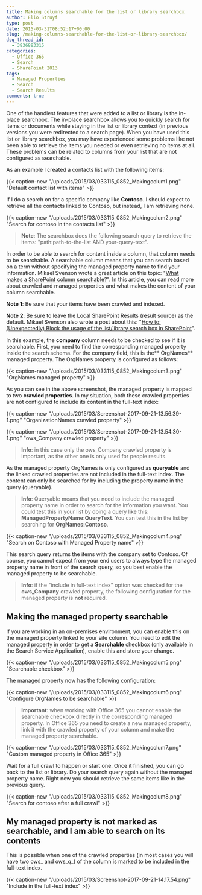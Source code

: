 ```yaml
---
title: Making columns searchable for the list or library searchbox
author: Elio Struyf
type: post
date: 2015-03-31T08:52:17+00:00
slug: /making-columns-searchable-for-the-list-or-library-searchbox/
dsq_thread_id:
  - 3836883315
categories:
  - Office 365
  - Search
  - SharePoint 2013
tags:
  - Managed Properties
  - Search
  - Search Results
comments: true
---
```


One of the handiest features that were added to a list or library is the in-place searchbox. The in-place searchbox allows you to quickly search for items or documents while staying in the list or library context (in previous versions you were redirected to a search page). When you have used this list or library searchbox, you may have experienced some problems like not been able to retrieve the items you needed or even retrieving no items at all. These problems can be related to columns from your list that are not configured as searchable.

As an example I created a contacts list with the following items:

{{< caption-new "/uploads/2015/03/033115_0852_Makingcolum1.png" "Default contact list with items" >}}


If I do a search on for a specific company like **Contoso**. I should expect to retrieve all the contacts linked to Contoso, but instead, I am retrieving none.

{{< caption-new "/uploads/2015/03/033115_0852_Makingcolum2.png" "Search for contoso in the contacts list" >}}


> **Note**: The searchbox does the following search query to retrieve the items: "path:path-to-the-list AND your-query-text".

In order to be able to search for content inside a column, that column needs to be searchable. A searchable column means that you can search based on a term without specifying the managed property name to find your information. Mikael Svenson wrote a great article on this topic: "[What makes a SharePoint column searchable?](http://techmikael.blogspot.no/2014/07/what-makes-sharepoint-column-searchable.html)". In this article, you can read more about crawled and managed properties and what makes the content of your column searchable.

**Note 1**: Be sure that your items have been crawled and indexed.

**Note 2**: Be sure to leave the Local SharePoint Results (result source) as the default. Mikael Svenson also wrote a post about this: "[How to: (Unexpectedly) Block the usage of the list/library search box in SharePoint](http://techmikael.blogspot.com/2015/03/how-to-unexpectedly-block-usage-of.html)".

In this example, the **company** column needs to be checked to see if it is searchable. First, you need to find the corresponding managed property inside the search schema. For the company field, this is the** OrgNames** managed property. The OrgNames property is configured as follows:

{{< caption-new "/uploads/2015/03/033115_0852_Makingcolum3.png" "OrgNames managed property" >}}

As you can see in the above screenshot, the managed property is mapped to two **crawled properties**. In my situation, both these crawled properties are not configured to include its content in the full-text index:

{{< caption-new "/uploads/2015/03/Screenshot-2017-09-21-13.56.39-1.png" "OrganizationNames crawled property" >}}

{{< caption-new "/uploads/2015/03/Screenshot-2017-09-21-13.54.30-1.png" "ows_Company crawled property" >}}

> **Info**: in this case only the ows_Company crawled property is important, as the other one is only used for people results.

As the managed property OrgNames is only configured as **queryable** and the linked crawled properties are not included in the full-text index. The content can only be searched for by including the property name in the query (queryable).

> **Info**: Queryable means that you need to include the managed property name in order to search for the information you want. You could test this in your list by doing a query like this: **ManagedPropertyName:QueryText**. You can test this in the list by searching for **OrgNames:Contoso**.

{{< caption-new "/uploads/2015/03/033115_0852_Makingcolum4.png" "Search on Contoso with Managed Property name" >}}

This search query returns the items with the company set to Contoso. Of course, you cannot expect from your end users to always type the managed property name in front of the search query, so you best enable the managed property to be searchable.

> **Info**: if the "include in full-text index" option was checked for the **ows_Company** crawled property, the following configuration for the managed property is **not** required.

## Making the managed property searchable

If you are working in an on-premises environment, you can enable this on the managed property linked to your site column. You need to edit the managed property in order to get a **Searchable** checkbox (only available in the Search Service Application), enable this and store your change.

{{< caption-new "/uploads/2015/03/033115_0852_Makingcolum5.png" "Searchable checkbox" >}}

The managed property now has the following configuration:

{{< caption-new "/uploads/2015/03/033115_0852_Makingcolum6.png" "Configure OrgNames to be searchable" >}}

> **Important**: when working with Office 365 you cannot enable the searchable checkbox directly in the corresponding managed property. In Office 365 you need to create a new managed property, link it with the crawled property of your column and make the managed property searchable.

{{< caption-new "/uploads/2015/03/033115_0852_Makingcolum7.png" "Custom managed property in Office 365" >}}

Wait for a full crawl to happen or start one. Once it finished, you can go back to the list or library. Do your search query again without the managed property name. Right now you should retrieve the same items like in the previous query.

{{< caption-new "/uploads/2015/03/033115_0852_Makingcolum8.png" "Search for contoso after a full crawl" >}}

## My managed property is not marked as searchable, and I am able to search on its contents

This is possible when one of the crawled properties (in most cases you will have two ows_ and ows_q_) of the column is marked to be included in the full-text index.

{{< caption-new "/uploads/2015/03/Screenshot-2017-09-21-14.17.54.png" "Include in the full-text index" >}}